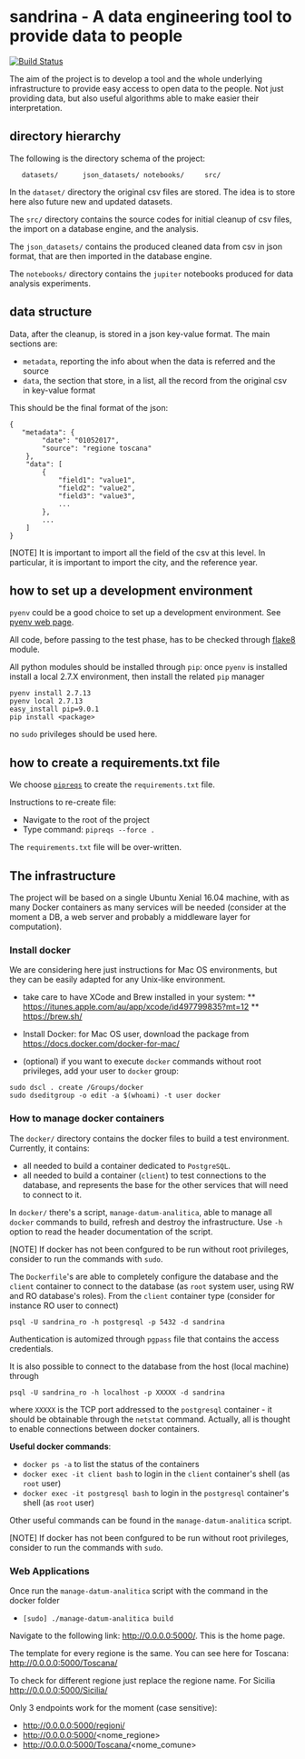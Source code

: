 # sandrina - A data engineering tool to provide data to people

[![Build Status](https://travis-ci.org/tropiano/sandrina.svg?branch=master)](https://travis-ci.org/tropiano/sandrina)

The aim of the project is to develop a tool and the whole underlying
infrastructure to provide easy access to open data to the people.
Not just providing data, but also useful algorithms able to make
easier their interpretation.

## directory hierarchy

The following is the directory schema of the project:

```
   datasets/      json_datasets/ notebooks/     src/
```

In the `dataset/` directory the original csv files are stored. The idea is to
store here also future new and updated datasets.

The `src/` directory contains the source codes for initial cleanup of csv files,
the import on a database engine, and the analysis.

The `json_datasets/` contains the produced cleaned data from csv in json format,
that are then imported in the database engine.

The `notebooks/` directory contains the `jupiter` notebooks produced for data
analysis experiments.

## data structure

Data, after the cleanup, is stored in a json key-value format. The main
sections are:

* `metadata`, reporting the info about when the data is referred and the source
* `data`, the section that store, in a list, all the record from the original
csv in key-value format

This should be the final format of the json:

```
{  
   "metadata": {
        "date": "01052017",
        "source": "regione toscana"
    },
    "data": [
        {
            "field1": "value1",
            "field2": "value2",
            "field3": "value3",
            ...
        },
        ...
    ]
}
```

[NOTE]
It is important to import all the field of the csv at this level. In particular,
it is important to import the city, and the reference year.

## how to set up a development environment

`pyenv` could be a good choice to set up a development environment. See
[pyenv web page](https://github.com/pyenv/pyenv).

All code, before passing to the test phase, has to be checked through
[flake8](http://flake8.pycqa.org/en/latest/) module.

All python modules should be installed through `pip`: once `pyenv` is installed
install a local 2.7.X environment, then install the related `pip` manager

```
pyenv install 2.7.13
pyenv local 2.7.13
easy_install pip=9.0.1
pip install <package>
```

no `sudo` privileges should be used here.

## how to create a requirements.txt file

We choose [`pipreqs`](https://github.com/bndr/pipreqs) to create the `requirements.txt` file. 

Instructions to re-create file:

- Navigate to the root of the project
- Type command: `pipreqs --force .`

The `requirements.txt` file will be over-written. 

## The infrastructure

The project will be based on a single Ubuntu Xenial 16.04 machine, with as many
Docker containers as many services will be needed (consider at the moment a DB,
a web server and probably a middleware layer for computation).

### Install docker

We are considering here just instructions for Mac OS environments, but they can
be easily adapted for any Unix-like environment.

* take care to have XCode and Brew installed in your system:
** https://itunes.apple.com/au/app/xcode/id497799835?mt=12
** https://brew.sh/

* Install Docker: for Mac OS user, download the package from https://docs.docker.com/docker-for-mac/

* (optional) if you want to execute `docker` commands without root privileges,
  add your user to `docker` group:
```
sudo dscl . create /Groups/docker
sudo dseditgroup -o edit -a $(whoami) -t user docker
```

### How to manage docker containers

The `docker/` directory contains the docker files to build a test environment.
Currently, it contains:

* all needed to build a container dedicated to `PostgreSQL`.
* all needed to build a container (`client`) to test connections to the database,
  and represents the base for the other services that will need to connect
  to it.

In `docker/` there's a script, `manage-datum-analitica`, able to manage all
`docker` commands to build, refresh and destroy the infrastructure. Use `-h`
option to read the header documentation of the script.

[NOTE]
If docker has not been confgured to be run without root privileges, consider
to run the commands with `sudo`.

The `Dockerfile`'s are able to completely configure the database and the `client`
container to connect to the database (as `root` system user, using RW and RO
database's roles). From the `client` container type (consider for instance RO
user to connect)
```
psql -U sandrina_ro -h postgresql -p 5432 -d sandrina
```

Authentication is automized through `pgpass` file that contains the access
credentials.

It is also possible to connect to the database from the host (local machine)
through
```
psql -U sandrina_ro -h localhost -p XXXXX -d sandrina
```

where `XXXXX` is the TCP port addressed to the `postgresql` container - it should
be obtainable through the `netstat` command. Actually, all is thought to enable
connections between docker containers.

**Useful docker commands**:

* `docker ps -a` to list the status of the containers
* `docker exec -it client bash` to login in the `client` container's shell (as
  `root` user)
* `docker exec -it postgresql bash` to login in the `postgresql` container's
  shell (as `root` user)

Other useful commands can be found in the `manage-datum-analitica` script.

[NOTE]
If docker has not been confgured to be run without root privileges, consider
to run the commands with `sudo`.

### Web Applications

Once run the `manage-datum-analitica` script with the command in the docker folder

* `[sudo] ./manage-datum-analitica build`

Navigate to the following link: http://0.0.0.0:5000/. This is the home page. 

The template for every regione is the same. You can see here for Toscana: http://0.0.0.0:5000/Toscana/

To check for different regione just replace the regione name. For Sicilia http://0.0.0.0:5000/Sicilia/

Only 3 endpoints work for the moment (case sensitive):

- http://0.0.0.0:5000/regioni/
- http://0.0.0.0:5000/<nome_regione>
- http://0.0.0.0:5000/Toscana/<nome_comune>
